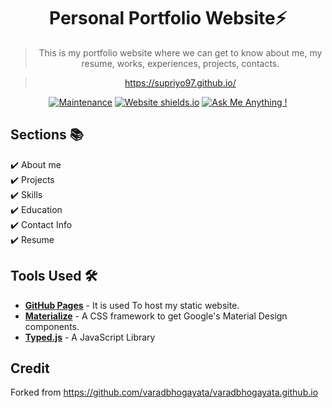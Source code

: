 <div align="center">
  
# Personal Portfolio Website⚡️ 
> This is my portfolio website where we can get to know about me, my resume, works, experiences, projects, contacts. 

> https://supriyo97.github.io/

<!-- ![GitHub stars](https://img.shields.io/github/stars/supriyo97/https://supriyo97.github.io/) 
![GitHub forks](https://img.shields.io/github/forks/supriyo97/https://supriyo97.github.io/) -->
[![Maintenance](https://img.shields.io/badge/maintained-yes-2ECC71.svg)](https://github.com/supriyo97/https://supriyo97.github.io//commits/master)
[![Website shields.io](https://img.shields.io/badge/website-up-F37626)](http://https://supriyo97.github.io//)
[![Ask Me Anything !](https://img.shields.io/badge/ask%20me-linkedin-007EC6.svg)](https://www.linkedin.com/in/supriyo97/)

</div>

## Sections 📚
✔️ About me\
✔️ Projects \
✔️ Skills \
✔️ Education\
✔️ Contact Info\
✔️ Resume
<!-- ✔️ Experience\ -->


## Tools Used 🛠️
* [<b>GitHub Pages</b>](https://create-react-app.dev/docs/deployment/#github-pages) - It is used To host my static website.
* [<b>Materialize</b>](https://materializecss.com/) - A CSS framework to get Google's Material Design components.
* [<b>Typed.js</b>](https://mattboldt.com/demos/typed-js/) - A JavaScript Library

## Credit
Forked from https://github.com/varadbhogayata/varadbhogayata.github.io
